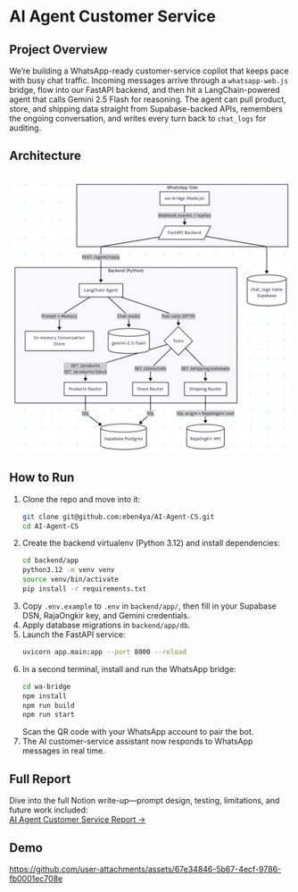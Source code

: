 # AI Agent Customer Service

## Project Overview

We’re building a WhatsApp-ready customer-service copilot that keeps pace with busy chat traffic. Incoming messages arrive through a `whatsapp-web.js` bridge, flow into our FastAPI backend, and then hit a LangChain-powered agent that calls Gemini 2.5 Flash for reasoning. The agent can pull product, store, and shipping data straight from Supabase-backed APIs, remembers the ongoing conversation, and writes every turn back to `chat_logs` for auditing.

## Architecture

![AI Agent Architecture](./AI-Agent-CS%20Architecture.png)

## How to Run

1. Clone the repo and move into it:
   ```bash
   git clone git@github.com:eben4ya/AI-Agent-CS.git
   cd AI-Agent-CS
   ```
2. Create the backend virtualenv (Python 3.12) and install dependencies:
   ```bash
   cd backend/app
   python3.12 -m venv venv
   source venv/bin/activate
   pip install -r requirements.txt
   ```
3. Copy `.env.example` to `.env` in `backend/app/`, then fill in your Supabase DSN, RajaOngkir key, and Gemini credentials.
4. Apply database migrations in `backend/app/db`.
5. Launch the FastAPI service:
   ```bash
   uvicorn app.main:app --port 8000 --reload
   ```
6. In a second terminal, install and run the WhatsApp bridge:
   ```bash
   cd wa-bridge
   npm install
   npm run build
   npm run start
   ```
   Scan the QR code with your WhatsApp account to pair the bot.
7. The AI customer-service assistant now responds to WhatsApp messages in real time.

## Full Report

Dive into the full Notion write-up—prompt design, testing, limitations, and future work included:  
[AI Agent Customer Service Report →](https://jolly-bee-29a.notion.site/AI-Agent-Customer-Service-29c050bafece80119c83f8344629599d?source=copy_link)

## Demo

https://github.com/user-attachments/assets/67e34846-5b67-4ecf-9786-fb0001ec708e
